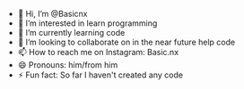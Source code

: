 - 👋 Hi, I’m @Basicnx
- 👀 I’m interested in learn programming
- 🌱 I’m currently learning code
- 💞️ I’m looking to collaborate on in the near future help code
- 📫 How to reach me on Instagram: Basic.nx
- 😄 Pronouns: him/from him
- ⚡ Fun fact: So far I haven't created any code

<!---
Basicnx/Basicnx is a ✨ special ✨ repository because its `README.md` (this file) appears on your GitHub profile.
You can click the Preview link to take a look at your changes.
--->
